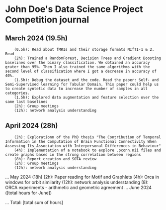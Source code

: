 # John Doe's Data Science Project Competition journal
## March 2024 (19.5h)

        (0.5h): Read about fMRIs and their storage formats NIfTI-1 & 2. Read
        (2h): Trained a RandomForest, Decision Trees and Gradient Boosting baselines over the binary classification. We obtained an accuracy grater than 95%. Then I also trained the same algorithms with the second level of classification where I got a decrease in accuracy of 40%.
        (1.5h): Debug the dataset and the code. Read the paper: Self- and Semi-Supervised learning for Tabular Domain. This paper could help us to create syntetic data to increase the number of samples in all categories.
        (1.5h): Explored data augmentation and feature selection over the same last baselines
        (2h): Group meetings
        (12h): network analysis understanding
## April 2024 (28h)
        (2h): Explorationn of the PhD thesis "The Contribution of Temporal Information in the Computation of Brain Functional Connectivity When Assessing Its Association with Interpersonal Differences in Behaviour"
        (4h): Implementation of a notebook to explore .pconn.nii files and create graphs based in the strong correlation between regions
        (8h): Report creation and SOTA review
        (2h): Group meetings
        (12h): network analysis understanding
...
May 2024 (18h)
        (2h): Paper reading for Motif and Graphlets
        (4h): Orca in windows for orbit similarity
        (12h): network analysis understanding
        (8): ORCA experiments - arithmetic and geometric agreement
...
June 2024 ([total hours for June])

...
Total: [total sum of hours]

